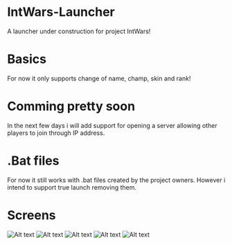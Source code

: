 # IntWars-Launcher
A launcher under construction for project IntWars!
# Basics
For now it only supports change of name, champ, skin and rank!
# Comming pretty soon
In the next few days i will add support for opening a server allowing other players to join through IP address.
# .Bat files
For now it still works with .bat files created by the project owners. However i intend to support true launch removing them.
# Screens
![Alt text](http://i.imgur.com/t04roug.png "Screens")
![Alt text](http://i.imgur.com/D1IGZg2.png?1 "Screens")
![Alt text](http://i.imgur.com/lsZwzBW.png?1 "Screens")
![Alt text](http://i.imgur.com/cTydH0W.png?1 "Screens")
![Alt text](http://i.imgur.com/DYtCgVW.png?1 "Screens")
